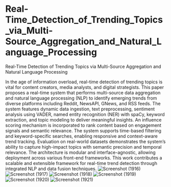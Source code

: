 # Real-Time_Detection_of_Trending_Topics_via_Multi-Source_Aggregation_and_Natural_Language_Processing
Real-Time Detection of Trending Topics via Multi-Source  Aggregation and Natural Language Processing

In the age of information overload, real-time detection of trending topics is vital for content creators, media analysts, and digital strategists. This paper proposes a real-time system that performs multi-source data aggregation and natural language processing (NLP) to identify emerging trends from diverse platforms including Reddit, NewsAPI, GNews, and RSS feeds. The system features dynamic data ingestion, text preprocessing, sentiment analysis using VADER, named entity recognition (NER) with spaCy, keyword extraction, and topic modeling to deliver meaningful insights. An influence scoring mechanism is incorporated to rank content based on engagement signals and semantic relevance. The system supports time-based filtering and keyword-specific searches, enabling responsive and context-aware trend tracking. Evaluation on real-world datasets demonstrates the system’s ability to capture high-impact topics with semantic precision and temporal relevance. The architecture is modular and interface-agnostic, allowing deployment across various front-end frameworks. This work contributes a scalable and extensible framework for real-time trend detection through integrated NLP and data fusion techniques. 
![Screenshot (1916)](https://github.com/user-attachments/assets/c7bd0d2e-6885-4850-b222-394586be98b1)
![Screenshot (1917)](https://github.com/user-attachments/assets/c6b6935b-f2ad-43e8-875b-85faca8b07be)
![Screenshot (1918)](https://github.com/user-attachments/assets/4f3731b7-5546-47ef-ba30-0705fc29c85c)
![Screenshot (1919)](https://github.com/user-attachments/assets/59b8d335-3ba0-498b-932a-6c3959f54b82)
![Screenshot (1920)](https://github.com/user-attachments/assets/c61987c3-62ef-48e3-971b-f5fbd8154977)
![Screenshot (1921)](https://github.com/user-attachments/assets/8f05b228-2092-4b90-8b51-4d62c589ea98)
